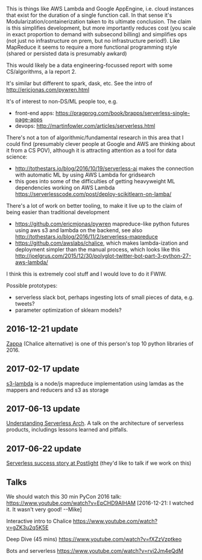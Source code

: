 This is things like AWS Lambda and Google AppEngine, i.e. cloud instances that
exist for the duration of a single function call. In that sense it's
Modularization/containerization taken to its ultimate conclusion. The claim is
this simplifies development, but more importantly reduces cost (you scale in
exact proportion to demand with subsecond billing) and simplifies ops (not just
no infrastructure on prem, but no infrastructure period!). Like MapReduce it
seems to require a more functional programming style (shared or persisted data
is presumably awkard)

This would likely be a data engineering-focussed report with some
CS/algorithms, a la report 2.

It's similar but different to spark, dask, etc. See the intro of
http://ericjonas.com/pywren.html

It's of interest to non-DS/ML people too, e.g.
 - front-end apps: https://pragprog.com/book/brapps/serverless-single-page-apps
 - devops: http://martinfowler.com/articles/serverless.html

There's not a ton of algorithmic/fundamental research in this area that I could
find (presumably clever people at Google and AWS are thinking about it from a
CS POV), although it is attracting attention as a tool for data science:
 - http://tothestars.io/blog/2016/10/19/serverless-ai makes the connection with
   automatic ML by using AWS Lambda for gridsearch
 - this goes into some of the difficulties of getting heavyweight ML
   dependencies working on AWS Lambda
   https://serverlesscode.com/post/deploy-scikitlearn-on-lamba/

There's a lot of work on better tooling, to make it live up to the claim of
being easier than traditional development
 - https://github.com/ericmjonas/pywren
   mapreduce-like python futures using aws s3 and lambda on the backend, see
   also http://tothestars.io/blog/2016/11/2/serverless-mapreduce
 - https://github.com/awslabs/chalice, which makes lambda-ization and
   deployment simpler than the manual process, which looks like this
   http://joelgrus.com/2015/12/30/polyglot-twitter-bot-part-3-python-27-aws-lambda/

I think this is extremely cool stuff and I would love to do it FWIW.

Possible prototypes:
 - serverless slack bot, perhaps ingesting lots of small pieces of data, e.g. tweets?
 - parameter optimization of sklearn models?

## 2016-12-21 update

[Zappa](https://tryolabs.com/blog/2016/12/20/top-10-python-libraries-of-2016/) (Chalice alternative) is one of this person's top 10 python libraries of 2016.

## 2017-02-17 update

[s3-lambda](https://github.com/littlstar/s3-lambda) is a node/js mapreduce implementation using lamdas as the mappers and reducers and s3 as storage

## 2017-06-13 update

[Understanding Serverless Arch](https://speakerdeck.com/dawny33/understanding-serverless-architectures). A talk on the architecture of serverless products, includings lessons learned and pitfalls.

## 2017-06-22 update

[Serverless success story at Postlight](https://trackchanges.postlight.com/serving-39-million-requests-for-370-month-or-how-we-reduced-our-hosting-costs-by-two-orders-of-edc30a9a88cd) (they'd like to talk if we work on this)

## Talks

We should watch this 30 min PyCon 2016 talk:
https://www.youtube.com/watch?v=EpCHD9AIHAM [2016-12-21: I watched it. It wasn't very good! --Mike]

Interactive intro to Chalice
https://www.youtube.com/watch?v=gZK3u2q5K5E

Deep Dive (45 mins)
https://www.youtube.com/watch?v=fXZzVzptkeo

Bots and serverless
https://www.youtube.com/watch?v=rvi2Jm4eQdM
